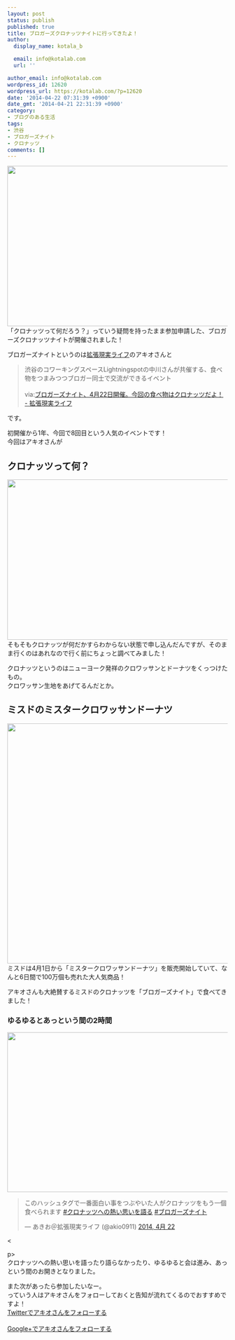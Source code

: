 ```yaml
---
layout: post
status: publish
published: true
title: ブロガーズクロナッツナイトに行ってきたよ！
author:
  display_name: kotala_b

  email: info@kotalab.com
  url: ''

author_email: info@kotalab.com
wordpress_id: 12620
wordpress_url: https://kotalab.com/?p=12620
date: '2014-04-22 07:31:39 +0900'
date_gmt: '2014-04-21 22:31:39 +0900'
category:
- ブログのある生活
tags:
- 渋谷
- ブロガーズナイト
- クロナッツ
comments: []
---
```

<p><img alt="" src="https://kotalab.com/wp-content/uploads/slooProImg_20140422215558.jpg" width="548" height="366" class="slooProImg" /><br />
「クロナッツって何だろう？」っていう疑問を持ったまま参加申請した、ブロガーズクロナッツナイトが開催されました！</p>
<p>ブロガーズナイトというのは<a href="http://akio0911.net/" target="_blank">拡張現実ライフ</a>のアキオさんと</p>
<blockquote><p>渋谷のコワーキングスペースLightningspotの中川さんが共催する、食べ物をつまみつつブロガー同士で交流ができるイベント<br><br />
via:<a href="http://akio0911.net/archives/27693" target="_blank">ブロガーズナイト、4月22日開催。今回の食べ物はクロナッツだよ！ - 拡張現実ライフ</a><a href="http://b.hatena.ne.jp/entry/http://akio0911.net/archives/27693" target="_blank"><img border="0" src="http://b.hatena.ne.jp/entry/image/http://akio0911.net/archives/27693" alt="" /></a></p></blockquote>
<p>です。</p>
<p>初開催から1年、今回で8回目という人気のイベントです！<br />
今回はアキオさんが<!--more--></p>
<h2>クロナッツって何？</h2>
<p><img alt="" src="https://kotalab.com/wp-content/uploads/slooProImg_20140422215556.jpg" width="548" height="366" class="slooProImg" /><br />
そもそもクロナッツが何だかすらわからない状態で申し込んだんですが、そのまま行くのはあれなので行く前にちょっと調べてみました！</p>
<p>クロナッツというのはニューヨーク発祥のクロワッサンとドーナツをくっつけたもの。<br />
クロワッサン生地をあげてるんだとか。</p>
<h2>ミスドのミスタークロワッサンドーナツ</h2>
<p><img alt="" src="https://kotalab.com/wp-content/uploads/slooProImg_20140422215545.jpg" width="548" height="548" class="slooProImg" /><br />
ミスドは4月1日から「ミスタークロワッサンドーナツ」を販売開始していて、なんと6日間で100万個も売れた大人気商品！</p>
<p>アキオさんも大絶賛するミスドのクロナッツを「ブロガーズナイト」で食べてきました！</p>
<h3>ゆるゆるとあっという間の2時間</h3>
<p><img alt="" src="https://kotalab.com/wp-content/uploads/slooProImg_20140422215542.jpg" width="548" height="365" class="slooProImg" /></p>
<blockquote class="twitter-tweet" lang="ja"><p>このハッシュタグで一番面白い事をつぶやいた人がクロナッツをもう一個食べられます <a href="https://twitter.com/search?q=%23%E3%82%AF%E3%83%AD%E3%83%8A%E3%83%83%E3%83%84%E3%81%B8%E3%81%AE%E7%86%B1%E3%81%84%E6%80%9D%E3%81%84%E3%82%92%E8%AA%9E%E3%82%8B&amp;src=hash">#クロナッツへの熱い思いを語る</a> <a href="https://twitter.com/search?q=%23%E3%83%96%E3%83%AD%E3%82%AC%E3%83%BC%E3%82%BA%E3%83%8A%E3%82%A4%E3%83%88&amp;src=hash">#ブロガーズナイト</a></p>
<p>&mdash; あきお＠拡張現実ライフ (@akio0911) <a href="https://twitter.com/akio0911/statuses/458552691740774401">2014, 4月 22</a></p></blockquote>
<p><</p>
<p>p><script async src="//platform.twitter.com/widgets.js" charset="utf-8"></script><br />
クロナッツへの熱い思いを語ったり語らなかったり、ゆるゆると会は進み、あっという間のお開きとなりました。</p>
<p>また次があったら参加したいなー。<br />
っていう人はアキオさんをフォローしておくと告知が流れてくるのでおすすめですよ！<br />
<a href="https://twitter.com/akio0911" target="_blank">Twitterでアキオさんをフォローする</a><br><br />
<a href="https://plus.google.com/u/0/117511925447032377942/posts" target="_blank">Google+でアキオさんをフォローする</a></p>
